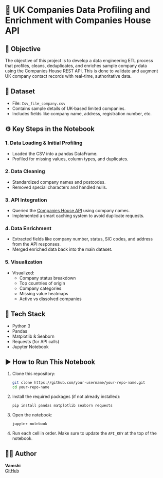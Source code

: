# 🏢 UK Companies Data Profiling and Enrichment with Companies House API

## 📌 Objective
The objective of this project is to develop a data engineering ETL process that profiles, cleans, deduplicates, and enriches sample company data using the Companies House REST API. This is done to validate and augment UK company contact records with real-time, authoritative data.

## 📂 Dataset
- File: `Csv_file_company.csv`
- Contains sample details of UK-based limited companies.
- Includes fields like company name, address, registration number, etc.

## ⚙️ Key Steps in the Notebook

### 1. Data Loading & Initial Profiling
- Loaded the CSV into a pandas DataFrame.
- Profiled for missing values, column types, and duplicates.

### 2. Data Cleaning
- Standardized company names and postcodes.
- Removed special characters and handled nulls.

### 3. API Integration
- Queried the [Companies House API](https://developer.company-information.service.gov.uk/) using company names.
- Implemented a smart caching system to avoid duplicate requests.

### 4. Data Enrichment
- Extracted fields like company number, status, SIC codes, and address from the API responses.
- Merged enriched data back into the main dataset.

### 5. Visualization
- Visualized:
  - Company status breakdown
  - Top countries of origin
  - Company categories
  - Missing value heatmaps
  - Active vs dissolved companies

## 🧰 Tech Stack
- Python 3
- Pandas
- Matplotlib & Seaborn
- Requests (for API calls)
- Jupyter Notebook

## ▶️ How to Run This Notebook

1. Clone this repository:
    ```bash
    git clone https://github.com/your-username/your-repo-name.git
    cd your-repo-name
    ```

2. Install the required packages (if not already installed):
    ```bash
    pip install pandas matplotlib seaborn requests
    ```

3. Open the notebook:
    ```bash
    jupyter notebook
    ```

4. Run each cell in order. Make sure to update the `API_KEY` at the top of the notebook.



## 🙋‍♂️ Author
**Vamshi**  
[GitHub](https://github.com/vamshi992)

